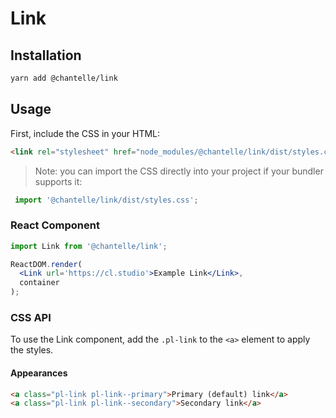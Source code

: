 # Link

## Installation

```bash
yarn add @chantelle/link
```

## Usage

First, include the CSS in your HTML:

```html
<link rel="stylesheet" href="node_modules/@chantelle/link/dist/styles.css">
```

> Note: you can import the CSS directly into your project if your bundler supports it:

```js
 import '@chantelle/link/dist/styles.css';
```

### React Component

```jsx
import Link from '@chantelle/link';

ReactDOM.render(
  <Link url='https://cl.studio'>Example Link</Link>,
  container
);
```

### CSS API

To use the Link component, add the `.pl-link` to the `<a>` element to apply the styles.

#### Appearances

```html
<a class="pl-link pl-link--primary">Primary (default) link</a>
<a class="pl-link pl-link--secondary">Secondary link</a>
```
